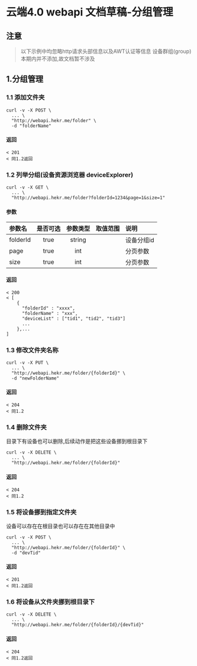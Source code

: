 # 云端4.0 webapi 文档草稿-分组管理
## 注意
> 以下示例中均忽略http请求头部信息以及AWT认证等信息
设备群组(group)本期内并不添加,故文档暂不涉及

## 1.分组管理
### 1.1 添加文件夹
```
curl -v -X POST \
  ... \
  "http://webapi.hekr.me/folder" \
  -d "folderName"
```
#### 返回
```
< 201
< 同1.2返回
```

### 1.2 列举分组(设备资源浏览器 deviceExplorer)
```
curl -v -X GET \
  ... \
  "http://webapi.hekr.me/folder?folderId=1234&page=1&size=1"
```
#### 参数
| 参数名  | 是否可选 | 参数类型 | 取值范围 | 说明                         |
|:--------|:--------:|:--------:|---------:|:-----------------------------|
| folderId|  true    |  string  |          | 设备分组id                   |
| page    |  true    |  int     |          | 分页参数                     |
| size    |  true    |  int     |          | 分页参数                     |
#### 返回
```
< 200
< [
    {
      "folderId" : "xxxx",
      "folderName" : "xxx",
      "deviceList" : ["tid1", "tid2", "tid3"]
      ...
    },...
]
```

### 1.3 修改文件夹名称
```
curl -v -X PUT \
  ... \
  "http://webapi.hekr.me/folder/{folderId}" \
  -d "newFolderName"
```
#### 返回
```
< 204
< 同1.2
```

### 1.4 删除文件夹
目录下有设备也可以删除,后续动作是把这些设备挪到根目录下
```
curl -v -X DELETE \
  ... \
  "http://webapi.hekr.me/folder/{folderId}"
```
#### 返回
```
< 204
< 同1.2
```

### 1.5 将设备挪到指定文件夹
设备可以存在在根目录也可以存在在其他目录中
```
curl -v -X POST \
  ... \
  "http://webapi.hekr.me/folder/{folderId}" \
  -d "devTid"
```
#### 返回
```
< 201
< 同1.2返回
```

### 1.6 将设备从文件夹挪到根目录下
```
curl -v -X DELETE \
  ... \
  "http://webapi.hekr.me/folder/{folderId}/{devTid}"
```
#### 返回
```
< 204
< 同1.2返回
```
